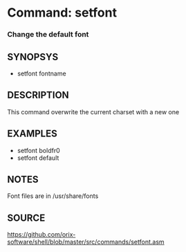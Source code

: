 # Command: setfont

### Change the default font

## SYNOPSYS
+ setfont fontname

## DESCRIPTION
This command overwrite the current charset with a new one

## EXAMPLES
+ setfont boldfr0
+ setfont default

## NOTES
Font files are in /usr/share/fonts

## SOURCE
https://github.com/orix-software/shell/blob/master/src/commands/setfont.asm
